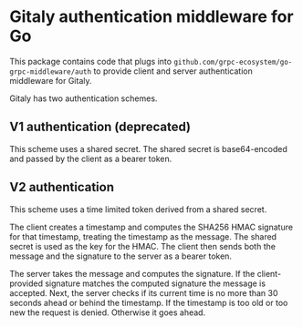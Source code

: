 # Gitaly authentication middleware for Go

This package contains code that plugs into
`github.com/grpc-ecosystem/go-grpc-middleware/auth` to provide client
and server authentication middleware for Gitaly.

Gitaly has two authentication schemes.

## V1 authentication (deprecated)

This scheme uses a shared secret. The shared secret is base64-encoded
and passed by the client as a bearer token.

## V2 authentication

This scheme uses a time limited token derived from a shared secret.

The client creates a timestamp and computes the SHA256 HMAC signature
for that timestamp, treating the timestamp as the message. The shared
secret is used as the key for the HMAC. The client then sends both the
message and the signature to the server as a bearer token.

The server takes the message and computes the signature. If the
client-provided signature matches the computed signature the message is
accepted. Next, the server checks if its current time is no more than
30 seconds ahead or behind the timestamp. If the timestamp is too old
or too new the request is denied. Otherwise it goes ahead.
